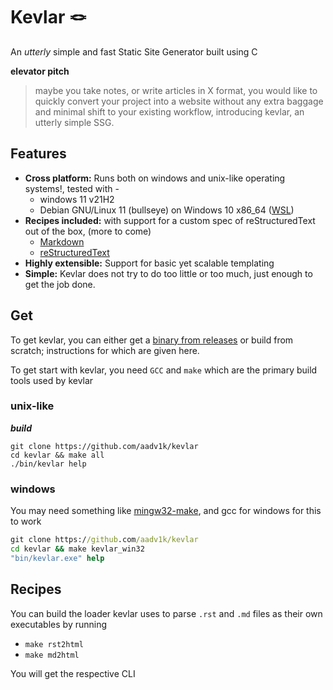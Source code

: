 # Kevlar 🪢

An _utterly_ simple and fast Static Site Generator built using C

**elevator pitch**

> maybe you take notes, or write articles in X format, you would like to quickly convert your project into a website without any extra baggage and minimal shift to your existing workflow, introducing kevlar, an utterly simple SSG.

## Features

- **Cross platform:** Runs both on windows and unix-like operating systems!, tested with -
  - windows 11 v21H2
  - Debian GNU/Linux 11 (bullseye) on Windows 10 x86_64 ([WSL](https://learn.microsoft.com/en-us/windows/wsl/))
- **Recipes included:** with support for a custom spec of reStructuredText out of the box, (more to come)
  - [Markdown](#convert-markdown)
  - [reStructuredText](#convert-restructured-text)
- **Highly extensible:** Support for basic yet scalable templating
- **Simple:** Kevlar does not try to do too little or too much, just enough to get the job done.

## Get

To get kevlar, you can either get a [binary from releases](https://github.com/Aadv1k/kevlar/releases/latest) or build from scratch; instructions for which are given here.

To get start with kevlar, you need `GCC` and `make` which are the primary build tools used by kevlar

### unix-like

**_build_**

```shell
git clone https://github.com/aadv1k/kevlar
cd kevlar && make all
./bin/kevlar help
```

### windows

You may need something like [mingw32-make](https://sourceforge.net/projects/mingw/files/MinGW/Extension/make/mingw32-make-3.80-3/), and gcc for windows for this to work

```cmd
git clone https://github.com/aadv1k/kevlar
cd kevlar && make kevlar_win32
"bin/kevlar.exe" help
```

## Recipes

You can build the loader kevlar uses to parse `.rst` and `.md` files as their own executables by running

- `make rst2html`
- `make md2html`

You will get the respective CLI
